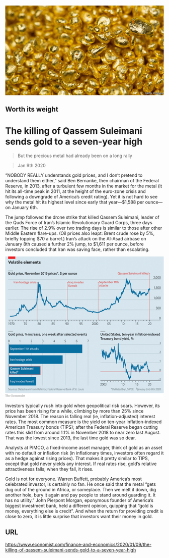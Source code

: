 ![](./images/20200111_FNP503.jpg)

## Worth its weight

# The killing of Qassem Suleimani sends gold to a seven-year high

> But the precious metal had already been on a long rally

> Jan 9th 2020

“NOBODY REALLY understands gold prices, and I don’t pretend to understand them either,” said Ben Bernanke, then chairman of the Federal Reserve, in 2013, after a turbulent few months in the market for the metal (it hit its all-time peak in 2011, at the height of the euro-zone crisis and following a downgrade of America’s credit rating). Yet it is not hard to see why the metal hit its highest level since early that year—$1,588 per ounce—on January 6th.

The jump followed the drone strike that killed Qassem Suleimani, leader of the Quds Force of Iran’s Islamic Revolutionary Guard Corps, three days earlier. The rise of 2.9% over two trading days is similar to those after other Middle Eastern flare-ups. (Oil prices also leapt: Brent crude rose by 5%, briefly topping $70 a barrel.) Iran’s attack on the Al-Asad airbase on January 8th caused a further 2% jump, to $1,611 per ounce, before investors concluded that Iran was saving face, rather than escalating.

![](./images/20200111_FNC004.png)

Investors typically rush into gold when geopolitical risk soars. However, its price has been rising for a while, climbing by more than 25% since November 2018. The reason is falling real (ie, inflation-adjusted) interest rates. The most common measure is the yield on ten-year inflation-indexed American Treasury bonds (TIPS); after the Federal Reserve began cutting rates this slid from around 1.1% in November 2018 to near zero last August. That was the lowest since 2013, the last time gold was so dear.

Analysts at PIMCO, a fixed-income asset manager, think of gold as an asset with no default or inflation risk (in inflationary times, investors often regard it as a hedge against rising prices). That makes it pretty similar to TIPS, except that gold never yields any interest. If real rates rise, gold’s relative attractiveness falls; when they fall, it rises.

Gold is not for everyone. Warren Buffett, probably America’s most celebrated investor, is certainly no fan. He once said that the metal “gets dug out of the ground in Africa, or someplace. Then we melt it down, dig another hole, bury it again and pay people to stand around guarding it. It has no utility.” John Pierpont Morgan, eponymous founder of America’s biggest investment bank, held a different opinion, quipping that “gold is money, everything else is credit”. And when the return for providing credit is close to zero, it is little surprise that investors want their money in gold.

## URL

https://www.economist.com/finance-and-economics/2020/01/09/the-killing-of-qassem-suleimani-sends-gold-to-a-seven-year-high
